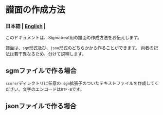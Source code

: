 # 譜面の作成方法

### 日本語 | [English](./en/FOR_SCORE_DESIGNER.md) |

このドキュメントは、Sigmabeat用の譜面の作成方法をお伝えします。

譜面は、`sgm`形式及び、`json`形式のどちらかから作ることができます。
両者の記法は若干異なるため、分けて説明します。


## sgmファイルで作る場合

`score/`ディレクトリに任意の`.sgm`拡張子のついたテキストファイルを作成してください。文字のエンコードは`UTF-8`です。

## jsonファイルで作る場合